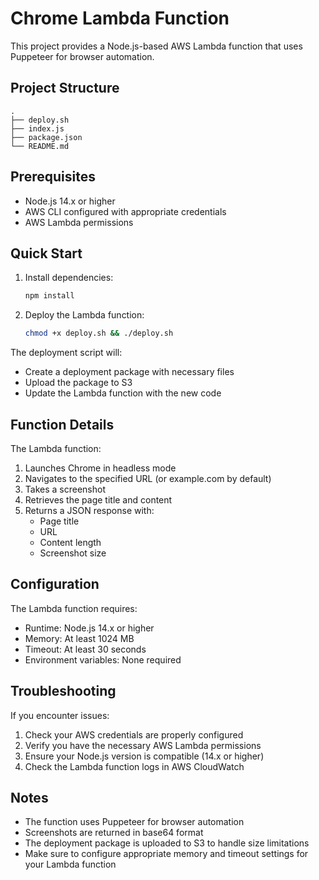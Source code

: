 # Chrome Lambda Function

This project provides a Node.js-based AWS Lambda function that uses Puppeteer for browser automation.

## Project Structure

```
.
├── deploy.sh
├── index.js
├── package.json
└── README.md
```

## Prerequisites

- Node.js 14.x or higher
- AWS CLI configured with appropriate credentials
- AWS Lambda permissions

## Quick Start

1. Install dependencies:
   ```bash
   npm install
   ```

2. Deploy the Lambda function:
   ```bash
   chmod +x deploy.sh && ./deploy.sh
   ```

The deployment script will:
- Create a deployment package with necessary files
- Upload the package to S3
- Update the Lambda function with the new code

## Function Details

The Lambda function:
1. Launches Chrome in headless mode
2. Navigates to the specified URL (or example.com by default)
3. Takes a screenshot
4. Retrieves the page title and content
5. Returns a JSON response with:
   - Page title
   - URL
   - Content length
   - Screenshot size

## Configuration

The Lambda function requires:
- Runtime: Node.js 14.x or higher
- Memory: At least 1024 MB
- Timeout: At least 30 seconds
- Environment variables: None required

## Troubleshooting

If you encounter issues:

1. Check your AWS credentials are properly configured
2. Verify you have the necessary AWS Lambda permissions
3. Ensure your Node.js version is compatible (14.x or higher)
4. Check the Lambda function logs in AWS CloudWatch

## Notes

- The function uses Puppeteer for browser automation
- Screenshots are returned in base64 format
- The deployment package is uploaded to S3 to handle size limitations
- Make sure to configure appropriate memory and timeout settings for your Lambda function 